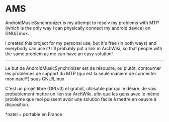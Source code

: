 AMS
===

AndroidMusicSynchronizer is my attempt to resolv my problems with MTP (which is the only way I can physically connect my android device) on GNU/Linux.

I created this project for my personal use, but it's free (in both ways) and everybody can use it!
I'll probably put a link in ArchWiki, so that people with the same problem as me can have an easy solution!

-----------------------------

Le but de AndroidMusicSynchrinizer est de résoudre, ou plutôt, contourner les problèmes de support du MTP (qui est la seule manière de connecter mon natel*) sous GNU/Linux

C'est un projet libre (GPLv3) et gratuit, utilisable par qui le désire.
Je vais probablement mettre un lien sur ArchWiki, afin que les gens avec le même problème que moi puissent avoir une solution facile à mettre en oeuvre à disposition.


*natel = portable en France
